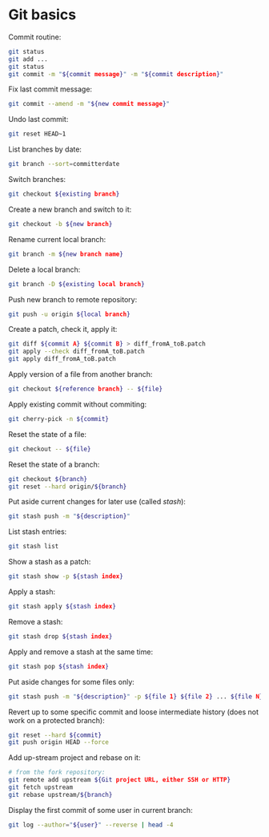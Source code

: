 # Git basics

Commit routine:
```sh
git status
git add ...
git status
git commit -m "${commit message}" -m "${commit description}"
```

Fix last commit message:
```sh
git commit --amend -m "${new commit message}"
```

Undo last commit:
```sh
git reset HEAD~1
```

List branches by date:
```sh
git branch --sort=committerdate
```

Switch branches:
```sh
git checkout ${existing branch}
```

Create a new branch and switch to it:
```sh
git checkout -b ${new branch}
```

Rename current local branch:
```sh
git branch -m ${new branch name}
```

Delete a local branch:
```sh
git branch -D ${existing local branch}
```

Push new branch to remote repository:
```sh
git push -u origin ${local branch}
```

Create a patch, check it, apply it:
```sh
git diff ${commit A} ${commit B} > diff_fromA_toB.patch
git apply --check diff_fromA_toB.patch
git apply diff_fromA_toB.patch
```

Apply version of a file from another branch:
```sh
git checkout ${reference branch} -- ${file}
```

Apply existing commit without commiting:
```sh
git cherry-pick -n ${commit}
```

Reset the state of a file:
```sh
git checkout -- ${file}
```

Reset the state of a branch:
```sh
git checkout ${branch}
git reset --hard origin/${branch}
```

Put aside current changes for later use (called _stash_):
```sh
git stash push -m "${description}"
```

List stash entries:
```sh
git stash list
```

Show a stash as a patch:
```sh
git stash show -p ${stash index}
```

Apply a stash:
```sh
git stash apply ${stash index}
```

Remove a stash:
```sh
git stash drop ${stash index}
```

Apply and remove a stash at the same time:
```sh
git stash pop ${stash index}
```

Put aside changes for some files only:
```sh
git stash push -m "${description}" -p ${file 1} ${file 2} ... ${file N}
```

Revert up to some specific commit and loose intermediate history (does not work on a protected branch):
```sh
git reset --hard ${commit}
git push origin HEAD --force
```

Add up-stream project and rebase on it:
```sh
# from the fork repository:
git remote add upstream ${Git project URL, either SSH or HTTP}
git fetch upstream
git rebase upstream/${branch}
```

Display the first commit of some user in current branch:
```sh
git log --author="${user}" --reverse | head -4
```
